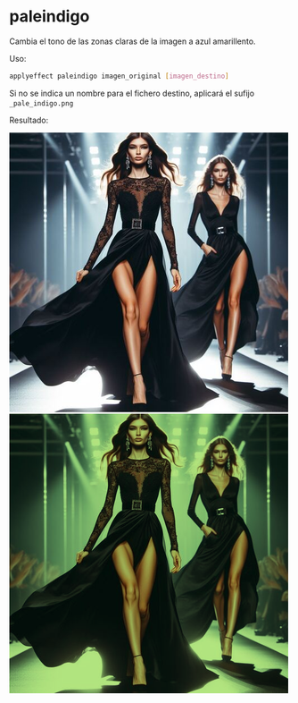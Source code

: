 # paleindigo

Cambia el tono de las zonas claras de la imagen a azul amarillento.

Uso:

``` sh
applyeffect paleindigo imagen_original [imagen_destino]
```

Si no se indica un nombre para el fichero destino, aplicará el sufijo `_pale_indigo.png`

Resultado:

![imagen original](../../images/image.jpg)
![paleindigo](../../images/image_pale_indigo.png)
